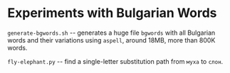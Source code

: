 # Experiments with Bulgarian Words

`generate-bgwords.sh` -- generates a huge file `bgwords` with all Bulgarian words and their variations using `aspell`, around 18MB, more than 800K words.

`fly-elephant.py` -- find a single-letter substitution path from `муха` to `слон`.
